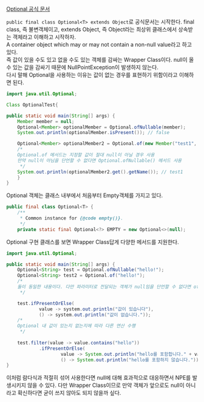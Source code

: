 [Optional 공식 문서](https://docs.oracle.com/javase/8/docs/api/java/util/Optional.html)

```public final class Optional<T> extends Object```로 공식문서는 시작한다.
final class, 즉 불변객체이고, extends Object, 즉 Object라는 최상위 클래스에서 상속받는 객체라고 이해하고 시작하자.<br>
A container object which may or may not contain a non-null value라고 하고 있다.<br>
즉 값이 있을 수도 있고 없을 수도 있는 객체를 감싸는 Wrapper Class이다. null이 올 수 있는 값을 감싸기 때문에 NullPointException이 발생하지 않는다.<br>
다시 말해 Optional을 사용하는 이유는 값이 없는 경우를 표현하기 위함이라고 이해하면 된다.

```java
import java.util.Optional;

Class OptionalTest{

public static void main(String[] args) {
    Member member = null;
    Optional<Member> optionalMember = Optional.ofNullable(member);
    System.out.println(optionalMember.isPresent()); // false

    Optional<Member> optionalMember2 = Optional.of(new Member("test1", 10));
    /*
    Optional.of 메서드는 지정할 값이 절대 null이 아닐 경우 사용
    만약 null이 아님을 단언할 수 없다면 Optional.ofNullable() 메서드 사용
     */
    System.out.println(optionalMember2.get().getName()); // test1
    }
}
```
Optional 객체는 클래스 내부에서 처음부터 Empty객체를 가지고 있다.
```java
public final class Optional<T> {
    /**
     * Common instance for {@code empty()}.
     */
    private static final Optional<?> EMPTY = new Optional<>(null);
```

Optional 구현 클래스를 보면 Wrapper Class답게 다양한 메서드를 지원한다.<br>

```java
import java.util.Optional;

public static void main(String[] args) {
    Optional<String> test = Optional.ofNullable("hello!");
    Optional<String> test2 = Optional.of("hello!");
    /*
    둘이 동일한 내용이다. 다만 파라미터로 전달되는 객체가 null임을 단언할 수 없다면 ofNullable을 사용하자.
     */

    test.ifPresentOrElse(
            value -> system.out.println("값이 있습니다"), 
            () -> system.out.println("값이 없습니다."));
    /*
    Optional 내 값이 있는지 없는지에 따라 다른 연산 수행
     */
    
    test.filter(value -> value.contains("hello"))
            .ifPresentOrElse(
                    value -> System.out.println("hello를 포함합니다." + value),
                    () -> System.out.println("hello를 포함하지 않습니다."));
}
```

이처럼 람다식과 적절히 섞어 사용한다면 null에 대해 효과적으로 대응하면서 NPE를 발생시키지 않을 수 있다. 다만 Wrapper Class이므로 만약 객체가 앞으로도 null이 아니라고 확신하다면 굳이 쓰지 않아도 되지 않을까 싶다.